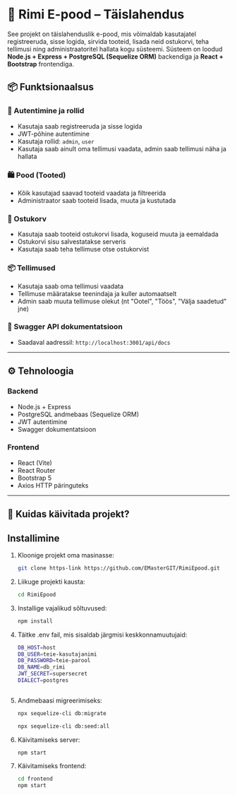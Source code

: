 # 🛒 Rimi E-pood – Täislahendus

See projekt on täislahenduslik e-pood, mis võimaldab kasutajatel registreeruda, sisse logida, sirvida tooteid, lisada neid ostukorvi, teha tellimusi ning administraatoritel hallata kogu süsteemi. Süsteem on loodud **Node.js + Express + PostgreSQL (Sequelize ORM)** backendiga ja **React + Bootstrap** frontendiga.

## 📦 Funktsionaalsus

### 👤 Autentimine ja rollid
- Kasutaja saab registreeruda ja sisse logida
- JWT-põhine autentimine
- Kasutaja rollid: `admin`, `user`
- Kasutaja saab ainult oma tellimusi vaadata, admin saab tellimusi näha ja hallata

### 🛍️ Pood (Tooted)
- Kõik kasutajad saavad tooteid vaadata ja filtreerida
- Administraator saab tooteid lisada, muuta ja kustutada

### 🛒 Ostukorv
- Kasutaja saab tooteid ostukorvi lisada, koguseid muuta ja eemaldada
- Ostukorvi sisu salvestatakse serveris
- Kasutaja saab teha tellimuse otse ostukorvist

### 📦 Tellimused
- Kasutaja saab oma tellimusi vaadata
- Tellimuse määratakse teenindaja ja kuller automaatselt
- Admin saab muuta tellimuse olekut (nt "Ootel", "Töös", "Välja saadetud" jne)

### 📁 Swagger API dokumentatsioon
- Saadaval aadressil: `http://localhost:3001/api/docs`

---

## ⚙️ Tehnoloogia

### Backend
- Node.js + Express
- PostgreSQL andmebaas (Sequelize ORM)
- JWT autentimine
- Swagger dokumentatsioon

### Frontend
- React (Vite)
- React Router
- Bootstrap 5
- Axios HTTP päringuteks

---

## 🚀 Kuidas käivitada projekt?

## Installimine

1. Kloonige projekt oma masinasse:

   ```bash
   git clone https-link https://github.com/EMasterGIT/RimiEpood.git
2. Liikuge projekti kausta:
   ```bash
   cd RimiEpood
3. Installige vajalikud sõltuvused:
   ```bash
   npm install
4. Täitke .env fail, mis sisaldab järgmisi keskkonnamuutujaid:
   ```bash
   DB_HOST=host
   DB_USER=teie-kasutajanimi
   DB_PASSWORD=teie-parool
   DB_NAME=db_rimi
   JWT_SECRET=supersecret
   DIALECT=postgres
 
5. Andmebaasi migreerimiseks:
    ```bash
   npx sequelize-cli db:migrate
    
   npx sequelize-cli db:seed:all 

6. Käivitamiseks server:
   ```bash
   npm start

6. Käivitamiseks frontend:
   ```bash
   cd frontend
   npm start


